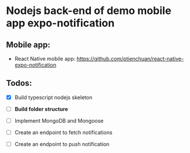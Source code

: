 # Nodejs back-end of demo mobile app expo-notification

## Mobile app:

- React Native mobile app: https://github.com/ptienchuan/react-native-expo-notification

## Todos:

- [x] Build typescript nodejs skeleton

- [ ] **Build folder structure**

- [ ] Implement MongoDB and Mongoose

- [ ] Create an endpoint to fetch notifications

- [ ] Create an endpoint to push notification
